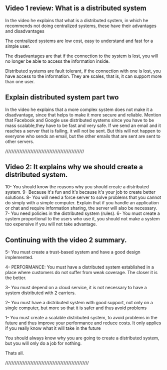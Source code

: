 Video 1 review: What is a distributed system
-----------------------------------

In the video he explains that what is a distributed system, in which he recommends not doing centralized systems, these have their advantages and disadvantages

The centralized systems are low cost, easy to understand and fast for a simple user.

The disadvantages are that if the connection to the system is lost, you will no longer be able to access the information inside.

Distributed systems are fault tolerant, if the connection with one is lost, you have access to the information.
They are scales, that is, it can support more than one user.

Explain distributed system part two
-----------------------------------
In the video he explains that a more complex system does not make it a disadvantage, since that helps to make it more secure and reliable.
Mention that Facebook and Google use distributed systems since you have to be mass scalable,they have to be fast and very safe.
If we send an email and it reaches a server that is failing, it will not be sent. But this will not happen to everyone who sends an email, but the other emails that are sent are sent to other servers.


//////////////////////////////////////////////////


Video 2: It explains why we should create a distributed system.
-----------------------------------

10- You should know the reasons why you should create a distributed system.
9- Because it's fun and it's because it's your job to create better solutions.
8- You will need a force server to solve problems that you cannot do simply with a simple computer. Explain that if you handle an application or chat and require information sharing, the server will also be necessary.
7- You need policies in the distributed system (rules).
6- You must create a system proportional to the users who use it, you should not make a system too expensive if you will not take advantage.


Continuing with the video 2 summary.
-----------------------------------

5- You must create a trust-based system and have a good design implemented.

4- PERFORMANCE: You must have a distributed system established in a place where customers do not suffer from weak coverage. The closer it is the better.

3- You must depend on a cloud service, it is not necessary to have a system distributed with 2 carriers.

2- You must have a distributed system with good support, not only on a single computer, but more so that it is safer and thus avoid problems

1- You must create a scalable distributed system, to avoid problems in the future and thus improve your performance and reduce costs. It only applies if you really know what it will take in the future

You should always know why you are going to create a distributed system, but you will only do a job for nothing.

Thats all.

/////////////////////////////////////////////////////